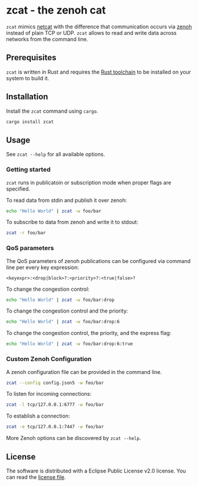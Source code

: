 # zcat - the zenoh cat

`zcat` mimics [netcat](https://sectools.org/tool/netcat/) with the difference that communication occurs via [zenoh](https://github.com/eclipse-zenoh/zenoh) instead of plain TCP or UDP.
`zcat` allows to read and write data across networks from the command line.

## Prerequisites

`zcat` is written in Rust and requires the [Rust toolchain](https://www.rust-lang.org/tools/install) to be installed on your system to build it.

## Installation

Install the `zcat` command using `cargo`. 

```sh
cargo install zcat
```

## Usage

See `zcat --help` for all available options.

### Getting started

`zcat` runs in publicatoin or subscription mode when proper flags are
specified.

To read data from stdin and publish it over zenoh:

```sh
echo "Hello World" | zcat -w foo/bar
```

To subscribe to data from zenoh and write it to stdout:

```sh
zcat -r foo/bar
```

### QoS parameters

The QoS parameters of zenoh publications can be configured via command line per every key expression:

```
<keyexpr>:<drop|block>?:<priority>?:<true|false>?
```

To change the congestion control:
```sh
echo "Hello World" | zcat -w foo/bar:drop
```

To change the congestion control and the priority:
```sh
echo "Hello World" | zcat -w foo/bar:drop:6
```

To change the congestion control, the priority, and the express flag:
```sh
echo "Hello World" | zcat -w foo/bar:drop:6:true
```

### Custom Zenoh Configuration

A zenoh configuration file can be provided in the command line.

```sh
zcat --config config.json5 -w foo/bar
```

To listen for incoming connections:

```sh
zcat -l tcp/127.0.0.1:6777 -w foo/bar
```

To establish a connection:

```sh
zcat -e tcp/127.0.0.1:7447 -w foo/bar
```

More Zenoh options can be discovered by `zcat --help`.

## License

The software is distributed with a Eclipse Public License v2.0 license. 
You can read the [license file](LICENSE.txt).